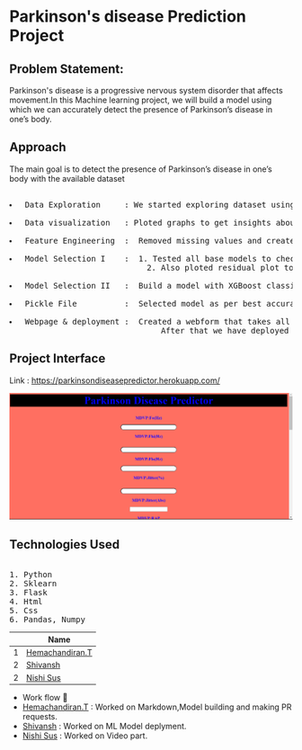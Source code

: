 # Parkinson's disease Prediction Project
## Problem Statement:

<p>Parkinson's disease is a progressive nervous system disorder that affects movement.In this  Machine learning project, we will build a model using which we can accurately detect the presence of Parkinson’s disease in one’s body.</p>

## Approach
<p>The main goal is to detect the presence of Parkinson’s disease in one’s body with the available dataset</p>
<pre> 
<li> Data Exploration     : We started exploring dataset using pandas,numpy,matplotlib and seaborn. </li>
<li> Data visualization   : Ploted graphs to get insights about dependend and independed variables. </li>
<li> Feature Engineering  :  Removed missing values and created new features as per insights.</li>
<li> Model Selection I    :  1. Tested all base models to check the base accuracy.
                             2. Also ploted residual plot to check whether a model is a good fit or not.</li>
<li> Model Selection II   :  Build a model with XGBoost classifier</li>
<li> Pickle File          :  Selected model as per best accuracy and created pickle file using joblib .</li>
<li> Webpage & deployment :  Created a webform that takes all the necessary inputs from user and shows output.
                                After that we have deployed project on heroku</li></pre>

## Project Interface
Link : https://parkinsondiseasepredictor.herokuapp.com/

![Interface](https://github.com/Hemachandirant/Intern-Projects/blob/main/int-ML1/Parkinson's%20disease%20Prediction/Screenshot%20(119).png?raw=true)

## Technologies Used
<pre> 
1. Python 
2. Sklearn
3. Flask
4. Html
5. Css
6. Pandas, Numpy 
</pre> 


  ||Name|
   |-|-|
   |1|[Hemachandiran.T]()|
   |2|[Shivansh]()|
   |2|[Nishi Sus]()|

   - Work flow :bookmark_tabs:
  - [Hemachandiran.T]() : Worked on Markdown,Model building and making PR requests.
  - [Shivansh]() : Worked on ML Model deplyment.
  - [Nishi Sus]() : Worked on Video part.
